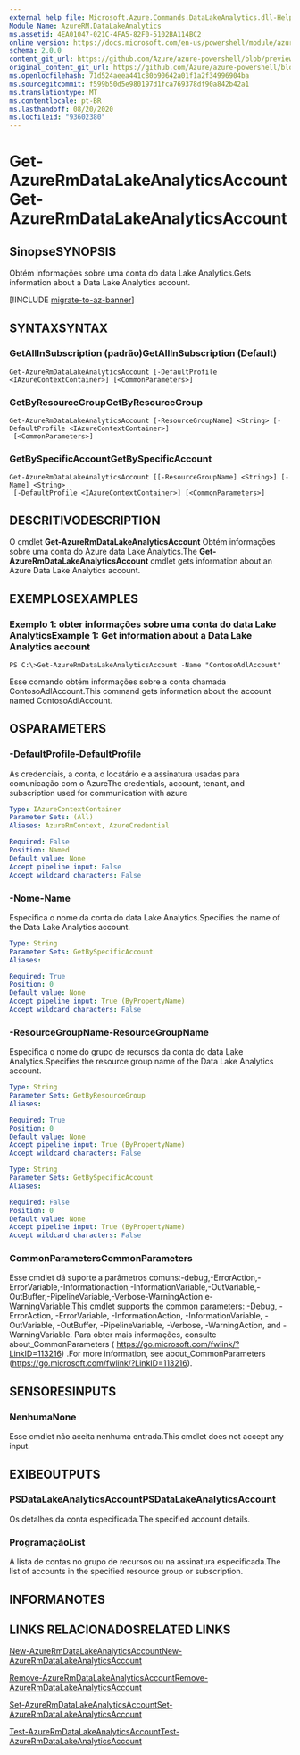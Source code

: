 ```yaml
---
external help file: Microsoft.Azure.Commands.DataLakeAnalytics.dll-Help.xml
Module Name: AzureRM.DataLakeAnalytics
ms.assetid: 4EA01047-021C-4FA5-82F0-5102BA114BC2
online version: https://docs.microsoft.com/en-us/powershell/module/azurerm.datalakeanalytics/get-azurermdatalakeanalyticsaccount
schema: 2.0.0
content_git_url: https://github.com/Azure/azure-powershell/blob/preview/src/ResourceManager/DataLakeAnalytics/Commands.DataLakeAnalytics/help/Get-AzureRmDataLakeAnalyticsAccount.md
original_content_git_url: https://github.com/Azure/azure-powershell/blob/preview/src/ResourceManager/DataLakeAnalytics/Commands.DataLakeAnalytics/help/Get-AzureRmDataLakeAnalyticsAccount.md
ms.openlocfilehash: 71d524aeea441c80b90642a01f1a2f34996904ba
ms.sourcegitcommit: f599b50d5e980197d1fca769378df90a842b42a1
ms.translationtype: MT
ms.contentlocale: pt-BR
ms.lasthandoff: 08/20/2020
ms.locfileid: "93602380"
---
```

# <span data-ttu-id="0453c-101">Get-AzureRmDataLakeAnalyticsAccount</span><span class="sxs-lookup"><span data-stu-id="0453c-101">Get-AzureRmDataLakeAnalyticsAccount</span></span>

## <span data-ttu-id="0453c-102">Sinopse</span><span class="sxs-lookup"><span data-stu-id="0453c-102">SYNOPSIS</span></span>
<span data-ttu-id="0453c-103">Obtém informações sobre uma conta do data Lake Analytics.</span><span class="sxs-lookup"><span data-stu-id="0453c-103">Gets information about a Data Lake Analytics account.</span></span>

[!INCLUDE [migrate-to-az-banner](../../includes/migrate-to-az-banner.md)]

## <span data-ttu-id="0453c-104">SYNTAX</span><span class="sxs-lookup"><span data-stu-id="0453c-104">SYNTAX</span></span>

### <span data-ttu-id="0453c-105">GetAllInSubscription (padrão)</span><span class="sxs-lookup"><span data-stu-id="0453c-105">GetAllInSubscription (Default)</span></span>
```
Get-AzureRmDataLakeAnalyticsAccount [-DefaultProfile <IAzureContextContainer>] [<CommonParameters>]
```

### <span data-ttu-id="0453c-106">GetByResourceGroup</span><span class="sxs-lookup"><span data-stu-id="0453c-106">GetByResourceGroup</span></span>
```
Get-AzureRmDataLakeAnalyticsAccount [-ResourceGroupName] <String> [-DefaultProfile <IAzureContextContainer>]
 [<CommonParameters>]
```

### <span data-ttu-id="0453c-107">GetBySpecificAccount</span><span class="sxs-lookup"><span data-stu-id="0453c-107">GetBySpecificAccount</span></span>
```
Get-AzureRmDataLakeAnalyticsAccount [[-ResourceGroupName] <String>] [-Name] <String>
 [-DefaultProfile <IAzureContextContainer>] [<CommonParameters>]
```

## <span data-ttu-id="0453c-108">DESCRITIVO</span><span class="sxs-lookup"><span data-stu-id="0453c-108">DESCRIPTION</span></span>
<span data-ttu-id="0453c-109">O cmdlet **Get-AzureRmDataLakeAnalyticsAccount** Obtém informações sobre uma conta do Azure data Lake Analytics.</span><span class="sxs-lookup"><span data-stu-id="0453c-109">The **Get-AzureRmDataLakeAnalyticsAccount** cmdlet gets information about an Azure Data Lake Analytics account.</span></span>

## <span data-ttu-id="0453c-110">EXEMPLOS</span><span class="sxs-lookup"><span data-stu-id="0453c-110">EXAMPLES</span></span>

### <span data-ttu-id="0453c-111">Exemplo 1: obter informações sobre uma conta do data Lake Analytics</span><span class="sxs-lookup"><span data-stu-id="0453c-111">Example 1: Get information about a Data Lake Analytics account</span></span>
```
PS C:\>Get-AzureRmDataLakeAnalyticsAccount -Name "ContosoAdlAccount"
```

<span data-ttu-id="0453c-112">Esse comando obtém informações sobre a conta chamada ContosoAdlAccount.</span><span class="sxs-lookup"><span data-stu-id="0453c-112">This command gets information about the account named ContosoAdlAccount.</span></span>

## <span data-ttu-id="0453c-113">OS</span><span class="sxs-lookup"><span data-stu-id="0453c-113">PARAMETERS</span></span>

### <span data-ttu-id="0453c-114">-DefaultProfile</span><span class="sxs-lookup"><span data-stu-id="0453c-114">-DefaultProfile</span></span>
<span data-ttu-id="0453c-115">As credenciais, a conta, o locatário e a assinatura usadas para comunicação com o Azure</span><span class="sxs-lookup"><span data-stu-id="0453c-115">The credentials, account, tenant, and subscription used for communication with azure</span></span>

```yaml
Type: IAzureContextContainer
Parameter Sets: (All)
Aliases: AzureRmContext, AzureCredential

Required: False
Position: Named
Default value: None
Accept pipeline input: False
Accept wildcard characters: False
```

### <span data-ttu-id="0453c-116">-Nome</span><span class="sxs-lookup"><span data-stu-id="0453c-116">-Name</span></span>
<span data-ttu-id="0453c-117">Especifica o nome da conta do data Lake Analytics.</span><span class="sxs-lookup"><span data-stu-id="0453c-117">Specifies the name of the Data Lake Analytics account.</span></span>

```yaml
Type: String
Parameter Sets: GetBySpecificAccount
Aliases: 

Required: True
Position: 0
Default value: None
Accept pipeline input: True (ByPropertyName)
Accept wildcard characters: False
```

### <span data-ttu-id="0453c-118">-ResourceGroupName</span><span class="sxs-lookup"><span data-stu-id="0453c-118">-ResourceGroupName</span></span>
<span data-ttu-id="0453c-119">Especifica o nome do grupo de recursos da conta do data Lake Analytics.</span><span class="sxs-lookup"><span data-stu-id="0453c-119">Specifies the resource group name of the Data Lake Analytics account.</span></span>

```yaml
Type: String
Parameter Sets: GetByResourceGroup
Aliases: 

Required: True
Position: 0
Default value: None
Accept pipeline input: True (ByPropertyName)
Accept wildcard characters: False
```

```yaml
Type: String
Parameter Sets: GetBySpecificAccount
Aliases: 

Required: False
Position: 0
Default value: None
Accept pipeline input: True (ByPropertyName)
Accept wildcard characters: False
```

### <span data-ttu-id="0453c-120">CommonParameters</span><span class="sxs-lookup"><span data-stu-id="0453c-120">CommonParameters</span></span>
<span data-ttu-id="0453c-121">Esse cmdlet dá suporte a parâmetros comuns:-debug,-ErrorAction,-ErrorVariable,-Informationaction,-InformationVariable,-OutVariable,-OutBuffer,-PipelineVariable,-Verbose-WarningAction e-WarningVariable.</span><span class="sxs-lookup"><span data-stu-id="0453c-121">This cmdlet supports the common parameters: -Debug, -ErrorAction, -ErrorVariable, -InformationAction, -InformationVariable, -OutVariable, -OutBuffer, -PipelineVariable, -Verbose, -WarningAction, and -WarningVariable.</span></span> <span data-ttu-id="0453c-122">Para obter mais informações, consulte about_CommonParameters ( https://go.microsoft.com/fwlink/?LinkID=113216) .</span><span class="sxs-lookup"><span data-stu-id="0453c-122">For more information, see about_CommonParameters (https://go.microsoft.com/fwlink/?LinkID=113216).</span></span>

## <span data-ttu-id="0453c-123">SENSORES</span><span class="sxs-lookup"><span data-stu-id="0453c-123">INPUTS</span></span>

### <span data-ttu-id="0453c-124">Nenhuma</span><span class="sxs-lookup"><span data-stu-id="0453c-124">None</span></span>
<span data-ttu-id="0453c-125">Esse cmdlet não aceita nenhuma entrada.</span><span class="sxs-lookup"><span data-stu-id="0453c-125">This cmdlet does not accept any input.</span></span>

## <span data-ttu-id="0453c-126">EXIBE</span><span class="sxs-lookup"><span data-stu-id="0453c-126">OUTPUTS</span></span>

### <span data-ttu-id="0453c-127">PSDataLakeAnalyticsAccount</span><span class="sxs-lookup"><span data-stu-id="0453c-127">PSDataLakeAnalyticsAccount</span></span>
<span data-ttu-id="0453c-128">Os detalhes da conta especificada.</span><span class="sxs-lookup"><span data-stu-id="0453c-128">The specified account details.</span></span>

### <span data-ttu-id="0453c-129">Programação<PSDataLakeAnalyticsAccountBasic></span><span class="sxs-lookup"><span data-stu-id="0453c-129">List<PSDataLakeAnalyticsAccountBasic></span></span>
<span data-ttu-id="0453c-130">A lista de contas no grupo de recursos ou na assinatura especificada.</span><span class="sxs-lookup"><span data-stu-id="0453c-130">The list of accounts in the specified resource group or subscription.</span></span>

## <span data-ttu-id="0453c-131">INFORMA</span><span class="sxs-lookup"><span data-stu-id="0453c-131">NOTES</span></span>

## <span data-ttu-id="0453c-132">LINKS RELACIONADOS</span><span class="sxs-lookup"><span data-stu-id="0453c-132">RELATED LINKS</span></span>

[<span data-ttu-id="0453c-133">New-AzureRmDataLakeAnalyticsAccount</span><span class="sxs-lookup"><span data-stu-id="0453c-133">New-AzureRmDataLakeAnalyticsAccount</span></span>](./New-AzureRmDataLakeAnalyticsAccount.md)

[<span data-ttu-id="0453c-134">Remove-AzureRmDataLakeAnalyticsAccount</span><span class="sxs-lookup"><span data-stu-id="0453c-134">Remove-AzureRmDataLakeAnalyticsAccount</span></span>](./Remove-AzureRmDataLakeAnalyticsAccount.md)

[<span data-ttu-id="0453c-135">Set-AzureRmDataLakeAnalyticsAccount</span><span class="sxs-lookup"><span data-stu-id="0453c-135">Set-AzureRmDataLakeAnalyticsAccount</span></span>](./Set-AzureRmDataLakeAnalyticsAccount.md)

[<span data-ttu-id="0453c-136">Test-AzureRmDataLakeAnalyticsAccount</span><span class="sxs-lookup"><span data-stu-id="0453c-136">Test-AzureRmDataLakeAnalyticsAccount</span></span>](./Test-AzureRmDataLakeAnalyticsAccount.md)


